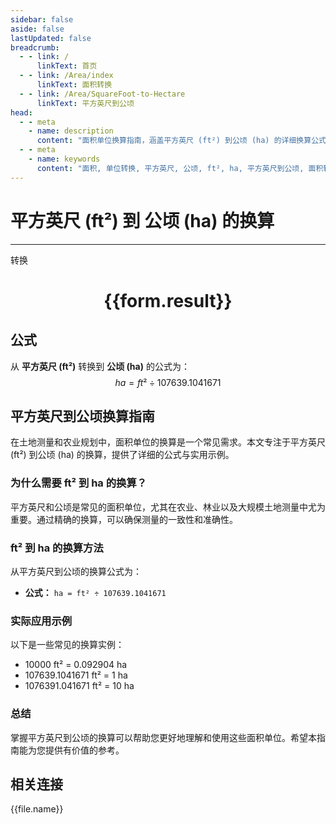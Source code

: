 ```yaml
---
sidebar: false
aside: false
lastUpdated: false
breadcrumb:
  - - link: /
      linkText: 首页
  - - link: /Area/index
      linkText: 面积转换
  - - link: /Area/SquareFoot-to-Hectare
      linkText: 平方英尺到公顷
head:
  - - meta
    - name: description
      content: "面积单位换算指南，涵盖平方英尺 (ft²) 到公顷 (ha) 的详细换算公式与说明。"
  - - meta
    - name: keywords
      content: "面积, 单位转换, 平方英尺, 公顷, ft², ha, 平方英尺到公顷, 面积转换指南"
---
```

# 平方英尺 (ft²) 到 公顷 (ha) 的换算
---
<script setup>
import { onMounted, reactive, inject, ref } from 'vue'
import { NButton, NForm, NFormItem, NInput, NInputNumber, NSelect, NCard, useMessage,NGrid ,NGi } from 'naive-ui'
import { defineClientComponent } from 'vitepress'
import { Area } from '../../files';

const convert = inject('convert')

const form = reactive({
  number: null,
  result: '',
})

const convertHandler = () => {
  if (form.number !== null && !isNaN(form.number)) {
    const convertedValue = parseFloat(form.number) / 107639.1041671
    form.result = `${form.number}ft² = ${convertedValue.toFixed(6)}ha`
  } else {
    form.result = '请输入有效的数值。'
  }
}
</script>

<n-form size="large" :model="form">
  <n-form-item label="平方英尺 (ft²)">
    <n-input-number v-model:value="form.number" placeholder="输入平方英尺" style="width: 100%" />
  </n-form-item>
  <n-form-item>
    <n-button type="primary" @click="convertHandler" block>转换</n-button>
  </n-form-item>
</n-form>

<n-card  embedded :bordered="false" hoverable>
  <div  style="text-align:center">
    <h1>{{form.result}}</h1>
  </div>
</n-card>

## 公式

从 **平方英尺 (ft²)** 转换到 **公顷 (ha)** 的公式为：
$$ ha = ft² \div 107639.1041671 $$

## 平方英尺到公顷换算指南

在土地测量和农业规划中，面积单位的换算是一个常见需求。本文专注于平方英尺 (ft²) 到公顷 (ha) 的换算，提供了详细的公式与实用示例。

### 为什么需要 ft² 到 ha 的换算？

平方英尺和公顷是常见的面积单位，尤其在农业、林业以及大规模土地测量中尤为重要。通过精确的换算，可以确保测量的一致性和准确性。

### ft² 到 ha 的换算方法

从平方英尺到公顷的换算公式为：

- **公式：** `ha = ft² ÷ 107639.1041671`

### 实际应用示例

以下是一些常见的换算实例：

- 10000 ft² = 0.092904 ha
- 107639.1041671 ft² = 1 ha
- 1076391.041671 ft² = 10 ha

### 总结

掌握平方英尺到公顷的换算可以帮助您更好地理解和使用这些面积单位。希望本指南能为您提供有价值的参考。

## 相关连接
<n-grid x-gap="12" :cols="3">
  <n-gi v-for="(file, index) in Area" :key="index">
    <n-button
      text
      tag="a"
      :href="file.path"
      type="primary"
    >
      {{file.name}}
    </n-button>
  </n-gi>
</n-grid>